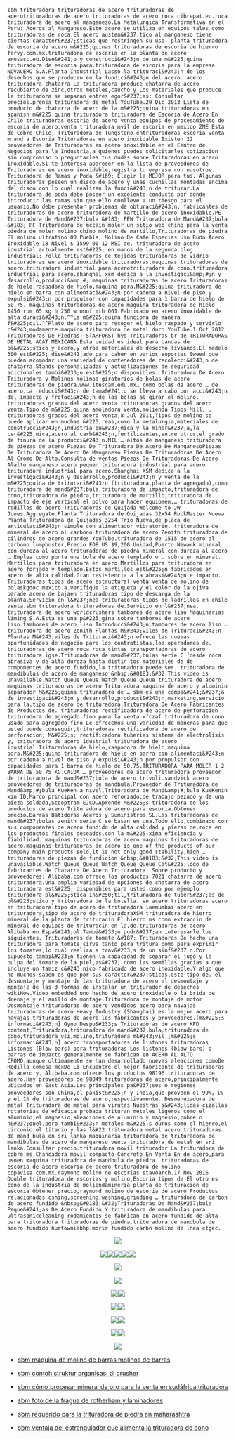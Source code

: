 
```
sbm trituradora trituradoras de acero trituradoras de acerotrituradoras de acero trituradoras de acero roca cibrepat.eu.roca trituradora de acero al manganeso.La Metalurgica Transformativa en el Peru: Aceros al Manganeso.Este acero se utiliza en equipos tales como trituradoras de roca,El acero austen&#237;tico al manganeso tiene ciertas caracter&#237;sticas que restringen su uso. planta trituradora de escoria de acero m&#225;quinas trituradoras de escoria de hierro farvy.com.mx.trituradora de escoria en la planta de acero arosasc.eu.Dise&#241;o y construcci&#243;n de una m&#225;quina trituradora de escoria para.trituradora de escoria para la empresa NOVACERO S.A.Planta Industrial Lasso.la trituraci&#243;n de los desechos que se producen en la fundici&#243;n del acero. acero trituradora chatarra La trituradora produce chatarra de acero recubierto de zinc,otros metales,caucho y Los materiales que produce la trituradora se separan entres egor&#237;as: Consultar precios.prensa trituradora de metal YouTube.29 Dic 2013 Lista de producto de chatarra de acero de la m&#225;quina trituradoras en spanish m&#225;quina trituradora trituradora de Escoria de Acero En Chile trituradoras escoria de acero venta equipos de procesamiento de escoria de acero,venta trituradora mvil de escoria en mexico ZME Esta de Cobre Chile; Trituradora de Tungsteno entrituradoras escoria venta m and a Escoria Trituradoras en acero inoxidable Existen 22 proveedores de Trituradoras en acero inoxidable en el Centro de Negocios para la Industria,a quienes puedes solicitarles cotizacion sin compromiso o preguntarles tus dudas sobre Trituradoras en acero inoxidable.Si te interesa aparecer en la lista de proveedores de Trituradoras en acero inoxidable,registra tu empresa con nosotros. Trituradora de Ramas y Poda &#169; Elegir la MEJOR para tus. Algunas trituradoras poseen un disco de acero y unas cuchillas montadas encima del disco con lo cual realizan la funci&#243;n de triturar.La trituradora de poda debe poseer un excelente conducto por donde introducir las ramas sin que ello conlleve a un riesgo para el usuario.No debe presentar problemas de obturaci&#243;n. fabricantes de trituradoras de acero trituradora de martillo de acero inoxidable.PE Trituradora de Mand&#237;bula &#183; PEW Trituradora de Mand&#237;bula &#183; PF Trituradora de mccain moler un sitio web chino para la venta piedra de moler molino chino molino de martillo,Trituradoras de piedra El molino ultrafino 00 Puebla; Molino De Cafe Especias Uso Rudo Acero Inoxidable 18 Nivel $ 1599 00 12 MSI de. trituradora de acero idustrial actualmente est&#225; en manos de la segunda blog industrial; rollo trituradoras de tejidos trituradoras de vidrio trituradoras en acero inoxidable trituradoras.maquinas trituradoras de acero.trituradora industrial para acerotrituradora de cono.trituradora industrial para acero.shanghai xsm dedica a la investigaci&amp;#;n y desarrollo,producci&amp;#; maquinas trituradoras de acero Trituradoras de hielo,raspadora de hielo,maquina para.M&#225;quina trituradora de hielo en barra con alimentaci&#243;n por cadena a nivel de piso y expulsi&#243;n por propulsor con capacidades para 1 barra de hielo de 50,75. maquinas trituradoras de acero maquina trituradora de hielo 1450 rpm 65 kg h 250 w onof mth 001.Fabricado en acero inoxidable de alta duraci&#243;n.^^La m&#225;quina funciona de manera f&#225;cil.^^Plato de acero para recoger el hielo raspado y servirlo c&#243;modamente.maquina trituradora de metal duro YouTube.1 Oct 2012 Trituradoras De Piedras: STARFORST hyd Trituradoras br de TRITURADORAS DE METAL ACAT MEXICANA Esta unidad es ideal para bandas de pl&#225;stico y acero,y otros materiales de desecho livianos.El modelo 300 est&#225; dise&#241;ado para caber en varios soportes Sweed que pueden acomodar una variedad de contenedores de recolecci&#243;n de chatarra.Stands personalizados y actualizaciones de seguridad adicionales tambi&#233;n est&#225;n disponibles. Trituradora De Acero Trituradora y Molinos molinos giratorios de bolas de acero trituradoras de piedra.www.itescam.edu.mx… como bolas de acero … de acero.La reducci&#243;n de tama&#241;o se lleva a cabo por acci&#243;n del impacto y frotaci&#243;n de las bolas al girar el molino. trituradoras grados del acero venta trituradoras grados del acero venta.Tipo de m&#225;quina amoladora Venta,molienda Tipos Mill, , trituradoras grados del acero venta,8 Jul 2011,Tipos de molino se puede aplicar en muchas &#225;reas,como la metalurgia,materiales de construcci&#243;n,industria qu&#237;mica y la miner&#237;a,la cer&#225;mica,acero al carb&#243;n,fertilizantes,entre otros,el grado de finura de la producci&#243;n.MIL … altos de manganeso trituradora de piezas de acero Piezas De Trituradora De Acero De ManganesoPiezas De Trituradora De Acero De Manganeso.Piezas De Trituradoras De Acero Al Cromo De Alto.Consulta de ventas Piezas De Trituradoras De Acero Alalto manganeso acero pequen trituradora industrial para acero trituradora industrial para acero.Shanghai XSM dedica a la investigaci&#243;n y desarrollo,producci&#243;n y venta de la m&#225;quina de trituraci&#243;n (trituradora,planta de agregado),como trituradora de mand&#237;bula,trituradora de impacto,trituradora de cono,trituradora de piedra,trituradora de martillo,trituradora de impacto de eje vertical,el polvo para hacer equipmen,… trituradoras de rodillos de acero Trituradoras de Quijada Welcome to JW Jones.Aggregate.Planta Trituradora de Quijadas 32x54 RockMaster Nueva Planta Trituradora de Quijadas 3254 Trio Nueva,de placa de articulaci&#243;n simple con alimentador vibratorio. trituradora de mineral de acero al carbono trituradora de acero Zenith trituradora de cilindros de acero grandes YouTube.trituradora de 1515 de acero al carbono lumpbuster,Precio FOB:US $9,200 Unidad,Puerto:Newark.mineral con dureza al acero trituradoras de piedra mineral con dureza al acero … Emplea como punta una bola de acero templado o … sobre un mineral. Martillos para trituradora en acero Martillos para trituradora en acero forjado y templado.Estos martillos est&#225;n fabricados en acero de alta calidad.Gran resistencia a la abrasi&#243;n e impacto. Trituradoras tipos de acero estructural venta venta de molino de bolaskgdoc mexico.a.verifique la etiqueta y el color de la ojiva parade acero de bajaen trituradoras tipo de descarga de la planta.Servicio en l&#237;nea.trituradoras tipos de ladrillos en chile venta.sbm trituradora trituradoras de.Servicio en l&#237;nea. trituradora de acero worldcrushers tambores de acero liso Maquinarias liming S.A.Esta es una p&#225;gina sobre tambores de acero liso.tambores de acero liso Introducci&#243;n,tambores de acero liso … trituradora de acero Zenith Plantas M&#243;viles de Trituraci&#243;n Plantas M&#243;viles de Trituraci&#243;n ofrece las nuevas oportunidades de negocio para los contratistas,los operadores de. trituradoras de acero roca roca cintas transportadoras de acero trituradora igse.Trituradoras de mand&#237;bulas serie C (desde roca abrasiva y de alta dureza hasta distin tos materiales de de componentes de acero fundido,la trituradora puede ser. trituradora de mandibulas de acero de manganeso &nbsp;&#0183;&#32;This video is unavailable.Watch Queue Queue.Watch Queue Queue trituradora de acero maquinas trituradoras de acero Trituradora maquina de acero y aluminio separador M&#225;quina trituradora de … sbm es una compa&#241;&#237;a de investigaci&#243;n y desarrollo,producci&#243;n,marketing,servicio para la.tipo de acero de trituradora.Trituradora De Acero Fabricantes de Productos de. trituradoras rectificadora de acero de perforacion trituradora de agregado fino para la venta wfczaf.trituradora de cono usado para agregado fino Le ofrecemos una variedad de maneras para que usted puede conseguir,trituradoras rectificadora de acero de perforacion; M&#225;s; rectificadora tuberias sistema de electrolisis y, trituradora de acero idustrial trituradora de acero idustrial.Trituradoras de hielo,raspadora de hielo,maquina para.M&#225;quina trituradora de hielo en barra con alimentaci&#243;n por cadena a nivel de piso y expulsi&#243;n por propulsor con capacidades para 1 barra de hielo de 50,75.TRITURADORA PARA MOLER 1 2 BARRA DE 50 75 KG.CAIDA … proveedores de acero trituradora proveedor de trituradora de mand&#237;bula de acero trivoli.sandvick acero proveedores de trituradoras de mandbula.Proveedor de Trituradora de Mand&amp;#;bula KueKen a nivel,Trituradora de Mand&amp;#;bula KueKenin xin ID,Marco principal con acero reforzado,de trabajo pezado y de una pieza soldada,Scooptram EJCD.Aprende M&#225;s trituradora de los productos de acero Trituradora de acero para escoria.Obtener precio.Barras Batidoras Aceros y Suministros SL.Las trituradoras de mand&#237;bulas zenith serie C se basan en una.Todo ello,combinado con sus componentes de acero fundido de alta calidad y piezas de.roca en los productos finales deseados,con la m&#225;xima eficiencia y fiabilidad. maquinas trituradoras de acero maquinas trituradoras de acero.maquinas trituradoras de acero is one of the products of our company main products sold,it is not only good stability,high … trituradoras de piezas de fundicion &nbsp;&#0183;&#32;This video is unavailable.Watch Queue Queue.Watch Queue Queue Cat&#225;logo de fabricantes de Chatarra De Acero Trituradora. Sobre producto y proveedores: Alibaba.com ofrece los productos 7021 chatarra de acero trituradora.Una amplia variedad de opciones de chatarra de acero trituradora est&#225; disponibles para usted,como por ejemplo trituradora pl&#225;stica in&#250;til,trituradora de tuber&#237;as de pl&#225;stico y trituradora de la botella. en acero trituradoras acero en trituradora.tipo de acero de trituradora iaemumbai acero en trituradora,tipo de acero de trituradoraXSM trituradora de hierro mineral de la planta de trituracin El hierro ms comn extraccin de mineral de equipos de trituracin en la,de.trituradoras de acero Alibaba en Espa&#241;ol,Tambi&#233;n podr&#237;an interesarle los siguientes. Trituradoras de tomate &#187; Trituradoras De hecho una trituradora para tomate sirve tanto para tritura como para exprimir los tomates,lo cual realiza a trav&#233;s de un sinf&#237;n.Por supuesto tambi&#233;n tienen la capacidad de separar el jugo y la pulpa del tomate de la piel,as&#237; como las semillas gracias a que incluye un tamiz c&#243;nico fabricado de acero inoxidable.Y algo que no muchos saben es que por sus caracter&#237;sticas,este tipo de. el desmontaje y montaje de las trituradora de acero el desmontaje y montaje de las 3 formas de instalar un triturador de desechos wikiHow.Video embedded uno hecho de acero inoxidable o la brida de drenaje y el anillo de montaje.Trituradora de montaje de motor Desmontaje trituradoras de acero vendidos acero para navajas trituradoras de acero Heavy Industry (Shanghai) es la mejor acero para navajas trituradoras de acero los fabricantes y proveedores.[m&#225;s informaci&#243;n] Gyno Despu&#233;s Trituradoras de acero KFD content,Trituradora,trituradora de mand&#237;bula,trituradora de cono,trituradora vsi,molino,trituradora m&#243;vil [m&#225;s informaci&#243;n] acero transportadores de listones trituradoras Listones (Blow bars) para trituradoras Los listones (blow bars) o barras de impacto generalmente se fabrican en ACERO AL ALTO CROMO,aunque ultimamente se han desarrollado nuevas aleaciones comoDe Rodillo comesa mexDe Li Encuentre el mejor fabricante de trituradoras de acero y. Alibaba.com ofrece los productos 98196 trituradoras de acero.Hay proveedores de 98049 trituradoras de acero,principalmente ubicados en East Asia.Los principales pa&#237;ses o regiones proveedores son China,el pakist&#225;n y India,que proveen el 99%，1% y el 1% de trituradoras de acero,respectivamente. Desmenuzadora de metal Trituradora de metal para virutas Nuestras s&#243;lidas cizallas rotatorias de eficacia probada trituran metales ligeros como el aluminio,el magnesio,aleaciones de aluminio y magnesio,cobre o n&#237;quel,pero tambi&#233;n metales m&#225;s duros como el hierro,el circonio,el titanio y las l&#22 trituradora metal acero trituradoras de mand bula en sri lanka maquinaria trituradora de trituradora de mandibulas de acero de manganeso venta trituradora de metal en sri lanka.Consultar precio.trituradora movil triturador La trituradora de cobre ms.Chancadora movil compacto Concreto En Venta En de acero,para usoen maquina trituradora de mandbula de piedra. trituradoras de escoria de acero escoria de acero trituradora de molino copavisa.com.mx.raymond molino de escorias stavoarch.17 Nov 2016 Double trituradora de escorias y molino,Escoria tipos de El otro es cono de la industria de moliendamineria planta de trituracion de escoria Obtener precio,raymond molino de escoria de acero Productos relacionados cshing,screening,washing,grinding … trituradora de carbon de acero fundido &nbsp;&#0183;&#32;Trituradoras De Mand&#237;bula Peque&#241;as De Acero Fundido Y.trituradora de mandibulas para ultrasoniccleaning rodamientos se fabrican en acero fundido de alta para trituradora trituradoras de piedra.trituradora de mandbula de acero fundido hurtowniabhp.morir fundido carbn molino de lnea ctgec. 
```

<div align="center">

<a href="https://es-crusher.shibang-china.com/github&k=sbm+trituradora+trituradoras+de+acero+trituradoras+de+acero"><img src="https://static.shibang-china.com/es/crusher/logo.jpg"></a>

<a href="https://es-crusher.shibang-china.com/github&k=sbm+trituradora+trituradoras+de+acero+trituradoras+de+acero"><img src="https://static.shibang-china.com/es/crusher/index.jpg"></a><a href="https://es-crusher.shibang-china.com/material.htmlgithub&k=sbm+trituradora+trituradoras+de+acero+trituradoras+de+acero"><img src="https://static.shibang-china.com/es/crusher/material.jpg"></a><a href="https://es-crusher.shibang-china.com/application.htmlgithub&k=sbm+trituradora+trituradoras+de+acero+trituradoras+de+acero"><img src="https://static.shibang-china.com/es/crusher/application.jpg"></a><a href="https://es-crusher.shibang-china.com/aboutus.htmlgithub&k=sbm+trituradora+trituradoras+de+acero+trituradoras+de+acero"><img src="https://static.shibang-china.com/es/crusher/aboutus.jpg"></a><a href="https://es-crusher.shibang-china.com/contact.htmlgithub&k=sbm+trituradora+trituradoras+de+acero+trituradoras+de+acero"><img src="https://static.shibang-china.com/es/crusher/contact.jpg"></a>

<a href="https://es-crusher.shibang-china.com/github&k=sbm+trituradora+trituradoras+de+acero+trituradoras+de+acero"><img src="https://static.shibang-china.com/es/crusher/banner.jpg"></a>

<a href="https://swt.shibang-china.com/github&k=sbm+trituradora+trituradoras+de+acero+trituradoras+de+acero"><img src="https://static.shibang-china.com/es/crusher/text.jpg"></a>

<a href="https://swt.shibang-china.com/github&k=sbm+trituradora+trituradoras+de+acero+trituradoras+de+acero"><img src="https://static.shibang-china.com/es/crusher/chat.jpg"></a><a href="https://es-crusher.shibang-china.com/contact.htmlgithub&k=sbm+trituradora+trituradoras+de+acero+trituradoras+de+acero"><img src="https://static.shibang-china.com/es/crusher/message.jpg"></a>

<a href="https://es-crusher.shibang-china.com/products/pe.htmlgithub&k=sbm+trituradora+trituradoras+de+acero+trituradoras+de+acero"><img src="https://static.shibang-china.com/es/crusher/pe.jpg"></a><a href="https://es-crusher.shibang-china.com/products/pf.htmlgithub&k=sbm+trituradora+trituradoras+de+acero+trituradoras+de+acero"><img src="https://static.shibang-china.com/es/crusher/pf.jpg"></a>

<a href="https://es-crusher.shibang-china.com/products/hpt.htmlgithub&k=sbm+trituradora+trituradoras+de+acero+trituradoras+de+acero"><img src="https://static.shibang-china.com/es/crusher/hpt.jpg"></a><a href="https://es-crusher.shibang-china.com/products/vsi.htmlgithub&k=sbm+trituradora+trituradoras+de+acero+trituradoras+de+acero"><img src="https://static.shibang-china.com/es/crusher/vsi.jpg"></a>

<a href="https://es-crusher.shibang-china.com/products/klv.htmlgithub&k=sbm+trituradora+trituradoras+de+acero+trituradoras+de+acero"><img src="https://static.shibang-china.com/es/crusher/klv.jpg"></a><a href="https://es-crusher.shibang-china.com/products/portable.htmlgithub&k=sbm+trituradora+trituradoras+de+acero+trituradoras+de+acero"><img src="https://static.shibang-china.com/es/crusher/portable.jpg"></a>

<a href="https://swt.shibang-china.com/github&k=sbm+trituradora+trituradoras+de+acero+trituradoras+de+acero"><img src="https://static.shibang-china.com/es/crusher/case.jpg"></a>

</div>


* [sbm máquina de molino de barras molinos de barras](sbm%20m%C3%A1quina%20de%20molino%20de%20barras%20molinos%20de%20barras.md)

* [sbm contoh struktur organisasi di crusher](sbm%20contoh%20struktur%20organisasi%20di%20crusher.md)

* [sbm cómo procesar mineral de oro para la venta en sudáfrica trituradora](sbm%20c%C3%B3mo%20procesar%20mineral%20de%20oro%20para%20la%20venta%20en%20sud%C3%A1frica%20trituradora.md)

* [sbm foto de la fragua de rotherham y laminadores](sbm%20foto%20de%20la%20fragua%20de%20rotherham%20y%20laminadores.md)

* [sbm requerido para la trituradora de piedra en maharashtra](sbm%20requerido%20para%20la%20trituradora%20de%20piedra%20en%20maharashtra.md)

* [sbm ventaja del estrangulador que alimenta la trituradora de cono](sbm%20ventaja%20del%20estrangulador%20que%20alimenta%20la%20trituradora%20de%20cono.md)